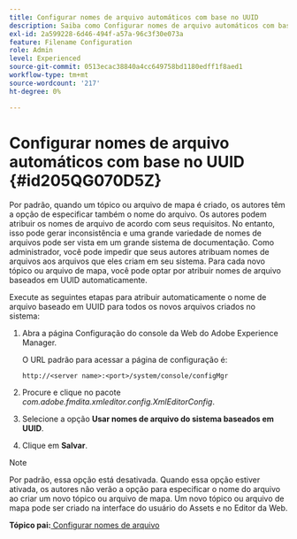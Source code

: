 ```yaml
---
title: Configurar nomes de arquivo automáticos com base no UUID
description: Saiba como Configurar nomes de arquivo automáticos com base na UUID
exl-id: 2a599228-6d46-494f-a57a-96c3f30e073a
feature: Filename Configuration
role: Admin
level: Experienced
source-git-commit: 0513ecac38840a4cc649758bd1180edff1f8aed1
workflow-type: tm+mt
source-wordcount: '217'
ht-degree: 0%

---
```


# Configurar nomes de arquivo automáticos com base no UUID {#id205QG070D5Z}

Por padrão, quando um tópico ou arquivo de mapa é criado, os autores têm a opção de especificar também o nome do arquivo. Os autores podem atribuir os nomes de arquivo de acordo com seus requisitos. No entanto, isso pode gerar inconsistência e uma grande variedade de nomes de arquivos pode ser vista em um grande sistema de documentação. Como administrador, você pode impedir que seus autores atribuam nomes de arquivos aos arquivos que eles criam em seu sistema. Para cada novo tópico ou arquivo de mapa, você pode optar por atribuir nomes de arquivo baseados em UUID automaticamente.

Execute as seguintes etapas para atribuir automaticamente o nome de arquivo baseado em UUID para todos os novos arquivos criados no sistema:

1. Abra a página Configuração do console da Web do Adobe Experience Manager.

   O URL padrão para acessar a página de configuração é:

   ```http
   http://<server name>:<port>/system/console/configMgr
   ```

1. Procure e clique no pacote *com.adobe.fmdita.xmleditor.config.XmlEditorConfig*.

1. Selecione a opção **Usar nomes de arquivo do sistema baseados em UUID**.

1. Clique em **Salvar**.


>[!NOTE]
>
> Por padrão, essa opção está desativada. Quando essa opção estiver ativada, os autores não verão a opção para especificar o nome do arquivo ao criar um novo tópico ou arquivo de mapa. Um novo tópico ou arquivo de mapa pode ser criado na interface do usuário do Assets e no Editor da Web.

**Tópico pai:**[ Configurar nomes de arquivo](conf-file-names.md)
